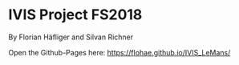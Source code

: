 # IVIS Project FS2018

By Florian Häfliger and Silvan Richner


Open the Github-Pages here:
https://flohae.github.io/IVIS_LeMans/
